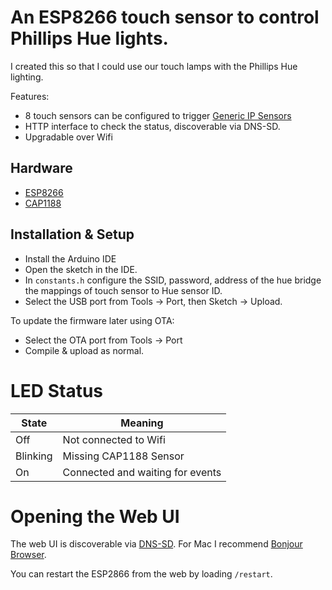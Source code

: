 # An ESP8266 touch sensor to control Phillips Hue lights.

I created this so that I could use our touch lamps with the Phillips Hue
lighting.

Features:
 - 8 touch sensors can be configured to trigger [Generic IP Sensors](https://www.developers.meethue.com/documentation/how-use-ip-sensors)
 - HTTP interface to check the status, discoverable via DNS-SD.
 - Upgradable over Wifi

## Hardware

- [ESP8266](https://www.adafruit.com/product/2821)
- [CAP1188](https://www.adafruit.com/product/1602)

## Installation & Setup

- Install the Arduino IDE
- Open the sketch in the IDE.
- In `constants.h` configure the SSID, password, address of the hue bridge the
  mappings of touch sensor to Hue sensor ID.
- Select the USB port from Tools -> Port, then Sketch -> Upload.                                                                                                                                                                                     

To update the firmware later using OTA:

- Select the OTA port from Tools -> Port
- Compile & upload as normal.

# LED Status

| State      | Meaning                           |
|------------|-----------------------------------|
| Off        | Not connected to Wifi             |
| Blinking   | Missing CAP1188 Sensor            |
| On         | Connected and waiting for events  |

# Opening the Web UI

The web UI is discoverable via [DNS-SD](http://www.dns-sd.org/). For Mac I
recommend [Bonjour Browser](http://www.tildesoft.com/).

You can restart the ESP2866 from the web by loading `/restart`.
